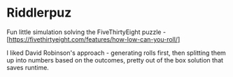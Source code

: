 # Riddlerpuz

Fun little simulation solving the FiveThirtyEight puzzle - [https://fivethirtyeight.com/features/how-low-can-you-roll/]

I liked David Robinson's approach - generating rolls first, then splitting them up into numbers based on the outcomes, pretty out of the box solution that saves runtime.
